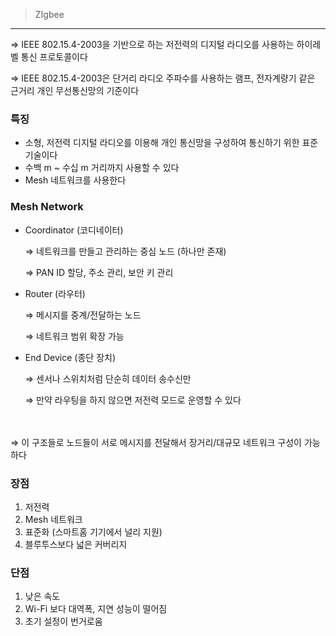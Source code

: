 > ZIgbee
> 

---

⇒ IEEE 802.15.4-2003을 기반으로 하는 저전력의 디지털 라디오를 사용하는 하이레벨 통신 프로토콜이다

⇒ IEEE 802.15.4-2003은 단거리 라디오 주파수를 사용하는 램프, 전자계량기 같은 근거리 개인 무선통신망의 기준이다

### 특징

- 소형, 저전력 디지털 라디오를 이용해 개인 통신망을 구성하여 통신하기 위한 표준 기술이다
- 수백 m ~ 수십 m 거리까지 사용할 수 있다
- Mesh 네트워크를 사용한다

### Mesh Network

- Coordinator (코디네이터)
    
    ⇒ 네트워크를 만들고 관리하는 중심 노드 (하나만 존재)
    
    ⇒ PAN ID 할당, 주소 관리, 보안 키 관리
    
- Router (라우터)
    
    ⇒ 메시지를 중계/전달하는 노드
    
    ⇒ 네트워크 범위 확장 가능
    
- End Device (종단 장치)
    
    ⇒ 센서나 스위치처럼 단순히 데이터 송수신만
    
    ⇒ 만약 라우팅을 하지 않으면 저전력 모드로 운영할 수 있다
    
    **ㅤㅤㅤㅤㅤ**
    

⇒ 이 구조들로 노드들이 서로 메시지를 전달해서 장거리/대규모 네트워크 구성이 가능하다

### 장점

1. 저전력
2. Mesh 네트워크
3. 표준화 (스마트홈 기기에서 널리 지원)
4. 블루투스보다 넓은 커버리지

### 단점

1. 낮은 속도
2. Wi-Fi 보다 대역폭, 지연 성능이 떨어짐
3. 초기 설정이 번거로움
